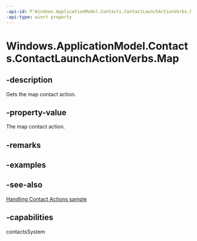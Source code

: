 ```yaml
---
-api-id: P:Windows.ApplicationModel.Contacts.ContactLaunchActionVerbs.Map
-api-type: winrt property
---
```


<!-- Property syntax
public string Map { get; }
-->

# Windows.ApplicationModel.Contacts.ContactLaunchActionVerbs.Map

## -description
Gets the map contact action.

## -property-value
The map contact action.

## -remarks

## -examples

## -see-also
[Handling Contact Actions sample](http://go.microsoft.com/fwlink/p/?LinkID=320151)
## -capabilities
contactsSystem
